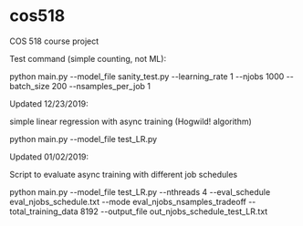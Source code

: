 # cos518
COS 518 course project

Test command (simple counting, not ML):

python main.py --model_file sanity_test.py --learning_rate 1 --njobs 1000 --batch_size 200 --nsamples_per_job 1

Updated 12/23/2019:

simple linear regression with async training (Hogwild! algorithm)

python main.py --model_file test_LR.py

Updated 01/02/2019:

Script to evaluate async training with different job schedules

python main.py --model_file test_LR.py --nthreads 4 --eval_schedule eval_njobs_schedule.txt --mode eval_njobs_nsamples_tradeoff --total_training_data 8192 --output_file out_njobs_schedule_test_LR.txt